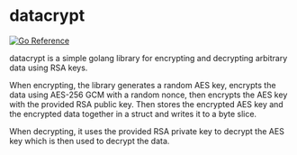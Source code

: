 # datacrypt

[![Go Reference](https://pkg.go.dev/badge/github.com/rogueserenity/datacrypt.svg)](https://pkg.go.dev/github.com/rogueserenity/datacrypt)

datacrypt is a simple golang library for encrypting and decrypting arbitrary
data using RSA keys.

When encrypting, the library generates a random AES key, encrypts the data
using AES-256 GCM with a random nonce, then encrypts the AES key with the
provided RSA public key. Then stores the encrypted AES key and the encrypted
data together in a struct and writes it to a byte slice.

When decrypting, it uses the provided RSA private key to decrypt the AES key
which is then used to decrypt the data.
